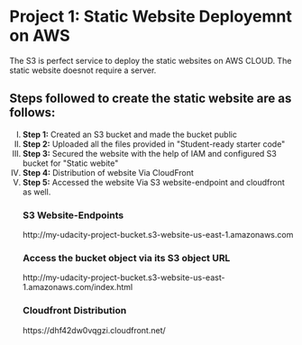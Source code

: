 <h1>Project 1: Static Website Deployemnt on AWS</h1>
<p> The S3 is perfect service to deploy the static websites on AWS CLOUD. The static website doesnot require a server.  </p>
<h2> Steps followed to create the static website are as follows: </h2>
<ol type="I">
  <li> <b>Step 1:</b> Created an S3 bucket and made the bucket public </li>
  <li> <b>Step 2:</b> Uploaded all the files provided in "Student-ready starter code" </li>
  <li> <b>Step 3:</b> Secured the website with the help of IAM and configured S3 bucket for "Static webite" </li>
  <li> <b>Step 4:</b> Distribution of website Via CloudFront </li>
  <li> <b>Step 5:</b> Accessed the website Via S3 website-endpoint and cloudfront as well. </li>
  
  <h3> S3 Website-Endpoints </h3>
  http://my-udacity-project-bucket.s3-website-us-east-1.amazonaws.com
  <h3> Access the bucket object via its S3 object URL </h3>
  http://my-udacity-project-bucket.s3-website-us-east-1.amazonaws.com/index.html
  <h3> Cloudfront Distribution </h3>
  https://dhf42dw0vqgzi.cloudfront.net/
  
    
  
